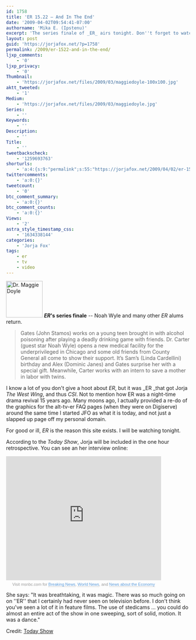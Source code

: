 ```yaml
---
id: 1758
title: 'ER 15.22 — And In The End'
date: '2009-04-02T09:54:41-07:00'
authorname: 'Mika E. (Ipstenu)'
excerpt: 'The series finale of _ER_ airs tonight. Don''t forget to watch the pre-show.  At 8pm ET-PT/7pm CT there''s a one-hour retrospective and **Jorja will be included** followed by the two-hour finale. Read more for a video of Jorja talking about ER.'
layout: post
guid: 'https://jorjafox.net/?p=1758'
permalink: /2009/er-1522-and-in-the-end/
ljxp_comments:
    - '0'
ljxp_privacy:
    - '0'
Thumbnail:
    - 'https://jorjafox.net/files/2009/03/maggiedoyle-100x100.jpg'
aktt_tweeted:
    - '1'
Medium:
    - 'https://jorjafox.net/files/2009/03/maggiedoyle.jpg'
Series:
    - ''
Keywords:
    - ''
Description:
    - ''
Title:
    - ''
tweetbackscheck:
    - '1259693763'
shorturls:
    - 'a:4:{s:9:"permalink";s:55:"https://jorjafox.net/2009/04/02/er-1522-and-in-the-end/";s:7:"tinyurl";s:25:"http://tinyurl.com/dhwlzc";s:4:"isgd";s:18:"http://is.gd/52XaH";s:5:"bitly";s:20:"http://bit.ly/6HHlZb";}'
twittercomments:
    - 'a:0:{}'
tweetcount:
    - '0'
btc_comment_summary:
    - 'a:0:{}'
btc_comment_counts:
    - 'a:0:{}'
Views:
    - '2'
astra_style_timestamp_css:
    - '1634338144'
categories:
    - 'Jorja Fox'
tags:
    - er
    - tv
    - video
---
```


<img src="//static.jorjafox.net/wordpress/2009/03/maggiedoyle-100x100.jpg" alt="Dr. Maggie Doyle" title="Dr. Maggie Doyle" width="100" height="100" class="alignleft size-thumbnail wp-image-1735" /> **_ER_'s series finale** -- Noah Wyle and many other _ER_ alums return. <!--more-->

<blockquote>Gates (John Stamos) works on a young teen brought in with alcohol poisoning after playing a deadly drinking game with friends. Dr. Carter (guest star Noah Wyle) opens a new medical facility for the underprivileged in Chicago and some old friends from County General all come to show their support. It’s Sam’s (Linda Cardellini) birthday and Alex (Dominic Janes) and Gates surprise her with a special gift. Meanwhile, Carter works with an intern to save a mother in labor with twins.</blockquote>

I know a lot of you don't give a hoot about _ER_, but it was _ER _that got Jorja _The West Wing_, and thus _CSI_. Not to mention how ER was a night-time drama revival 15 years ago. Many moons ago, I actually provided a re-do of the graphics for the alt-tv-er FAQ pages (when they were on Digiserve) around the same time I started JFO as what it is today, and not just a slapped up page off my personal domain.

For good or ill, _ER_ is the reason this site exists.  I will be watching tonight.

According to the _Today Show_, Jorja will be included in the one hour retrospective.  You can see an her interview online:
<div><iframe height="339" width="425" src="http://www.msnbc.msn.com/id/22425001/vp/30009237#30009237" frameborder="0" scrolling="no"></iframe><p style="font-size:11px; font-family:Arial, Helvetica, sans-serif; color: #999; margin-top: 5px; background: transparent; text-align: center; width: 425px;">Visit msnbc.com for <a style="text-decoration:none !important; border-bottom: 1px dotted #999 !important; font-weight:normal !important; height: 13px; color:#5799DB !important;" href="http://www.msnbc.msn.com">Breaking News</a>, <a href="http://www.msnbc.msn.com/id/3032507" style="text-decoration:none !important; border-bottom: 1px dotted #999 !important; font-weight:normal !important; height: 13px; color:#5799DB !important;">World News</a>, and <a href="http://www.msnbc.msn.com/id/3032072" style="text-decoration:none !important; border-bottom: 1px dotted #999 !important; font-weight:normal !important; height: 13px; color:#5799DB !important;">News about the Economy</a></div>

She says: "It was breathtaking, it was magic.  There was so much going on on ''ER'' that I certainly had never seen on television before.  I don't think you've seen a lot of it in feature films.  The use of stedicams ... you could do almost an entire act of the show in one sweeping, sort of solid, motion.  It was a dance."

Credit: <a href="http://today.msnbc.msn.com/">Today Show</a>
